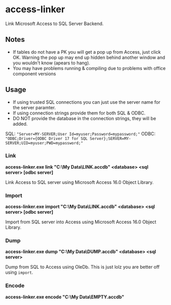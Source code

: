 # access-linker
Link Microsoft Access to SQL Server Backend.

## Notes
- If tables do not have a PK you will get a pop up from Access, just click OK. Warning the pop up may end up hidden behind another window and you wouldn't know (apears to hang).
- You may have problems running & compiling due to problems with office component versions 

## Usage

- If using trusted SQL connections you can just use the server name for the server paramter.
- If using connection strings provide them for both SQL & ODBC.
- DO NOT provide the database in the connection strings, they will be added.

SQL: `"Server=MY-SERVER;User Id=myuser;Password=mypassword;"`
ODBC: `"ODBC;Driver={ODBC Driver 17 for SQL Server};SERVER=MY-SERVER;UID=myuser;PWD=mypassword;"`

### Link
__access-linker.exe link "C:\My Data\LINK.accdb" \<database\> \<sql server\> [odbc server]__

Link Access to SQL server using Microsoft Access 16.0 Object Library.

### Import
__access-linker.exe import "C:\My Data\LINK.accdb" \<database\> \<sql server\> [odbc server]__

Import from SQL server into Access using Microsoft Access 16.0 Object Library.

### Dump
__access-linker.exe dump "C:\My Data\DUMP.accdb" \<database\> \<sql server\>__

Dump from SQL to Access using OleDb. This is just lolz you are better off using `import`.

### Encode
__access-linker.exe encode "C:\My Data\EMPTY.accdb"__
